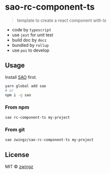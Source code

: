 # sao-rc-component-ts

> template to create a react component with ts

- code by `typescript`
- use `jest` for unit test
- build doc by `docz`
- bundled by `rollup`
- use `poi` to develop

## Usage

Install [SAO](https://github.com/saojs/sao) first.

```bash
yarn global add sao
# or
npm i -g sao
```

### From npm

```bash
sao rc-component-ts my-project
```

### From git

```bash
sao zwingz/sao-rc-component-ts my-project
```

## License

MIT &copy; [zwingz](github.com/zwingz)
